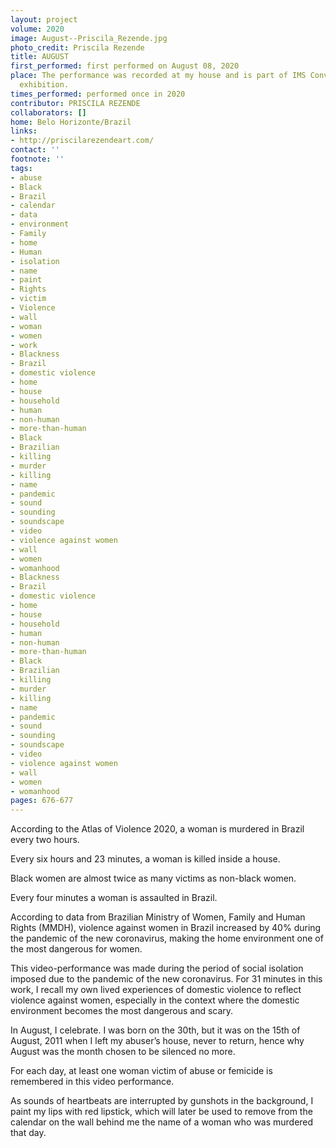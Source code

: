 ```yaml
---
layout: project
volume: 2020
image: August--Priscila_Rezende.jpg
photo_credit: Priscila Rezende
title: AUGUST
first_performed: first performed on August 08, 2020
place: The performance was recorded at my house and is part of IMS Convida virtual
  exhibition.
times_performed: performed once in 2020
contributor: PRISCILA REZENDE
collaborators: []
home: Belo Horizonte/Brazil
links:
- http://priscilarezendeart.com/
contact: ''
footnote: ''
tags:
- abuse
- Black
- Brazil
- calendar
- data
- environment
- Family
- home
- Human
- isolation
- name
- paint
- Rights
- victim
- Violence
- wall
- woman
- women
- work
- Blackness
- Brazil
- domestic violence
- home
- house
- household
- human
- non-human
- more-than-human
- Black
- Brazilian
- killing
- murder
- killing
- name
- pandemic
- sound
- sounding
- soundscape
- video
- violence against women
- wall
- women
- womanhood
- Blackness
- Brazil
- domestic violence
- home
- house
- household
- human
- non-human
- more-than-human
- Black
- Brazilian
- killing
- murder
- killing
- name
- pandemic
- sound
- sounding
- soundscape
- video
- violence against women
- wall
- women
- womanhood
pages: 676-677
---
```


According to the Atlas of Violence 2020, a woman is murdered in Brazil every two hours.

Every six hours and 23 minutes, a woman is killed inside a house.

Black women are almost twice as many victims as non-black women.

Every four minutes a woman is assaulted in Brazil.

According to data from Brazilian Ministry of Women, Family and Human Rights (MMDH), violence against women in Brazil increased by 40% during the pandemic of the new coronavirus, making the home environment one of the most dangerous for women.

This video-performance was made during the period of social isolation imposed due to the pandemic of the new coronavirus. For 31 minutes in this work, I recall my own lived experiences of domestic violence to reflect violence against women, especially in the context where the domestic environment becomes the most dangerous and scary.

In August, I celebrate. I was born on the 30th, but it was on the 15th of August, 2011 when I left my abuser’s house, never to return, hence why August was the month chosen to be silenced no more.

For each day, at least one woman victim of abuse or femicide is remembered in this video performance.

As sounds of heartbeats are interrupted by gunshots in the background, I paint my lips with red lipstick, which will later be used to remove from the calendar on the wall behind me the name of a woman who was murdered that day.